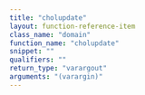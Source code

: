 ```yaml
---
title: "cholupdate"
layout: function-reference-item
class_name: "domain"
function_name: "cholupdate"
snippet: ""
qualifiers: ""
return_type: "varargout"
arguments: "(varargin)"
---
```


<pre class="help-text"></pre>